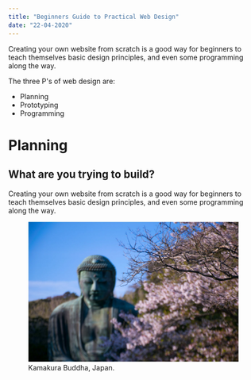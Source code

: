 ```yaml
---
title: "Beginners Guide to Practical Web Design"
date: "22-04-2020"
---
```


Creating your own website from scratch is a good way for beginners to teach themselves basic design principles, and even some programming along the way. 

The three P's of web design are:
* Planning
* Prototyping
* Programming

# Planning

## What are you trying to build?
Creating your own website from scratch is a good way for beginners to teach themselves basic design principles, and even some programming along the way. 

<figure>
    <img
        src="https://raw.githubusercontent.com/masayaShinoda/photography/master/src/assets/images/fulls/01.jpg"
        alt="Kamakura Buddha"
    ></img>
    <figcaption>Kamakura Buddha, Japan.</figcaption>
</figure>
